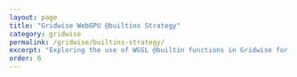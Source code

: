 ```yaml
---
layout: page
title: "Gridwise WebGPU @builtins Strategy"
category: gridwise
permalink: /gridwise/builtins-strategy/
excerpt: "Exploring the use of WGSL @builtin functions in Gridwise for optimal WebGPU primitive performance."
order: 6
---
```

